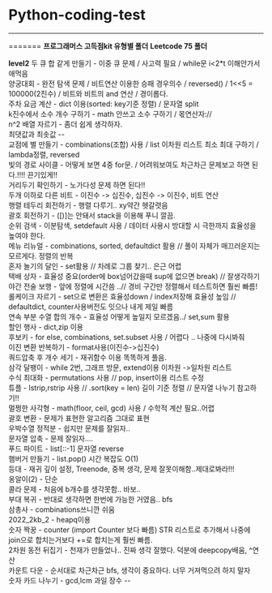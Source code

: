 # Python-coding-test
---
=======
**프로그래머스 고득점kit 유형별 폴더**
**Leetcode 75 폴더**

**level2**
두 큐 합 같게 만들기 - 이중 큐 문제 / 사고력 필요 / while문 i<2*t 이해안가서 애먹음  
양궁대회 - 완전 탐색 문제 / 비트연산 이용한 승패 경우의수 / reversed() / 1<<5 = 100000(2진수) / 비트와 비트의 and 연산 / 경이롭다.  
주차 요금 계산 - dict 이용(sorted: key기준 정렬) / 문자열 split  
k진수에서 소수 개수 구하기 - math 안쓰고 소수 구하기 / 몫연산자://  
n^2 배열 자르기 - 좀더 쉽게 생각하자.  
최댓값과 최솟값 --  
교점에 별 만들기 - combinations(조합) 사용 / list 이차원 리스트  최소 최대 구하기 / lambda정렬, reversed  
빛의 경로 사이클 - 어떻게 보면 4중 for문. / 어려워보여도 차근차근 문제보고 하면 된다.!!!! 끈기있게!!  
거리두기 확인하기 - 노가다성 문제 하면 된다!!  
두개 이하로 다른 비트 - 이진수 -> 십진수, 십진수 -> 이진수, 비트 연산  
행렬 테두리 회전하기 - 행렬 다루기.. xy약간 헷갈렷음  
괄호 회전하기 - ([)]는 안돼서 stack을 이용해 푸니 깔끔.  
순위 검색 - 이분탐색, setdefault 사용 / 데이터 사용시 방대할 시 극한까지 효율성을 높여야 한다.  
메뉴 리뉴얼 - combinations, sorted, defaultdict 활용 // 풀이 자체가 매끄러운지는 모르게다. 정렬의 반복  
혼자 놀기의 달인 - set활용 // 차례로 그룹 찾기.. 은근 어렵  
택배 상자 - 효율성 중요(order에 box넘어갔을때 sup에 없으면 break) // 잘생각하기  
야간 전술 보행 - 앞에 정렬에 시간씀 ..// 경비 구간만 정렬해서 테스트하면 훨씬 빠름!   
롤케이크 자르기 - set으로 변환은 효율성down / index저장해 효율성 높임 // defaultdict, counter사용버전도 잇으나 내게 제일 빠름  
연속 부분 수열 합의 개수 - 효율성 어떻게 높일지 모르겠음../ set,sum 활용  
할인 행사 - dict,zip 이용  
후보키 - for else, combinations, set.subset 사용 / 어렵다 .. 나중에 다시봐줘  
이진 변환 반복하기 - format사용(이진수->십진수)  
쿼드압축 후 개수 세기 - 재귀함수 이용 똑똑하게 풀음.  
삼각 달팽이 - while 2번, 그래프 방문, extend이용 이차원 ->일차원 리스트  
수식 최대화 - permutations 사용 // pop, insert이용 리스트 수정  
튜플 - lstrip,rstrip 사용 // .sort(key = len) 길이 기준 정렬 // 문자열 나누기 참고하기!!  
멀쩡한 사각형 - math(floor, ceil, gcd) 사용 / 수학적 계산 필요..어렵  
괄호 변환 - 문제가 표현한 알고리즘 그대로 표현  
우박수열 정적분 - 쉽지만 문제를 잘읽자..  
문자열 압축 - 문제 잘읽자....  
푸드 파이트 - list[::-1] 문자열 reverse  
햄버거 만들기 - list.pop() 시간 복잡도 O(1)  
등대 - 재귀 깊이 설정, Treenode, 중복 생각, 문제 잘못이해함..제대로봐라!!!  
옹알이(2) - 단순  
콜라 문제 - 처음에 b개수를 생각못함.. 바보..  
부대 복귀 - 반대로 생각하면 한번에 가능한 거였음.. bfs  
삼총사 - combinations쓰니깐 쉬움  
2022_2kb_2 - heapq이용  
숫자 짝꿍 - counter (import Counter 보다 빠름) STR 리스트로 추가해서 나중에 join으로 합치는거보다 +=로 합치는게 훨씬 빠름.  
2차원 동전 뒤집기 - 천재가 만들었나.. 진짜 생각 잘했다. 덕분에 deepcopy배움, ^연산  
카운트 다운 - 순서대로 차근차근 bfs, 생각이 중요하다. 너무 거져먹으려 하지 말자  
숫자 카드 나누기 - gcd,lcm
과일 장수 --
